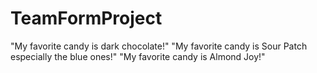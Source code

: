 # TeamFormProject

"My favorite candy is dark chocolate!"
"My favorite candy is Sour Patch especially the blue ones!"
"My favorite candy is Almond Joy!"

